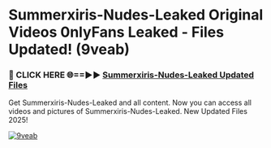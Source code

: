 # Summerxiris-Nudes-Leaked Original Videos 0nlyFans Leaked - Files Updated! (9veab)

<h3>🔴 CLICK HERE 🌐==►► <a href="https://tinyurl.com/yc6ubb5a" rel="nofollow">Summerxiris-Nudes-Leaked Updated Files</a></h3>

Get Summerxiris-Nudes-Leaked and all content. Now you can access all videos and pictures of Summerxiris-Nudes-Leaked. New Updated Files 2025!

[![9veab](https://i.imgur.com/7eu0CRL.gif)](https://tinyurl.com/yc6ubb5a)
